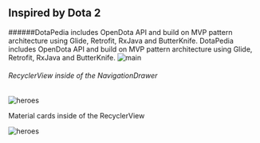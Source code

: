 ## Inspired by Dota 2 

######DotaPedia includes OpenDota API and build on MVP pattern architecture using Glide, Retrofit, RxJava and ButterKnife.
DotaPedia includes OpenDota API and build on MVP pattern architecture using Glide, Retrofit, RxJava and ButterKnife.
![main](https://pp.userapi.com/c850736/v850736379/643e0/Yv-sHuwsFjg.jpg)

###### RecyclerView inside of the NavigationDrawer

![heroes](https://pp.userapi.com/c850732/v850732227/6189d/pdzCPXo53wg.jpg)

Material cards inside of the RecyclerView

![heroes](https://pp.userapi.com/c850732/v850732227/618a6/uu-4uTx-dvA.jpg)
